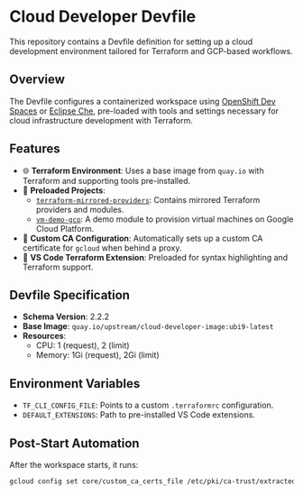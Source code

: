 # Cloud Developer Devfile

This repository contains a Devfile definition for setting up a cloud development environment tailored for Terraform and GCP-based workflows.

## Overview

The Devfile configures a containerized workspace using [OpenShift Dev Spaces](https://developers.redhat.com/products/dev-spaces/overview) or [Eclipse Che](https://www.eclipse.org/che/), pre-loaded with tools and settings necessary for cloud infrastructure development with Terraform.

## Features

- 🌐 **Terraform Environment**: Uses a base image from `quay.io` with Terraform and supporting tools pre-installed.
- 🧰 **Preloaded Projects**:
  - [`terraform-mirrored-providers`](https://github.com/ahadrez/terraform-mirrored-providers): Contains mirrored Terraform providers and modules.
  - [`vm-demo-gcp`](https://github.com/ahadrez/vm-demo-gcp): A demo module to provision virtual machines on Google Cloud Platform.
- 🔐 **Custom CA Configuration**: Automatically sets up a custom CA certificate for `gcloud` when behind a proxy.
- 🧩 **VS Code Terraform Extension**: Preloaded for syntax highlighting and Terraform support.

## Devfile Specification

- **Schema Version**: 2.2.2
- **Base Image**: `quay.io/upstream/cloud-developer-image:ubi9-latest`
- **Resources**:
  - CPU: 1 (request), 2 (limit)
  - Memory: 1Gi (request), 2Gi (limit)

## Environment Variables

- `TF_CLI_CONFIG_FILE`: Points to a custom `.terraformrc` configuration.
- `DEFAULT_EXTENSIONS`: Path to pre-installed VS Code extensions.

## Post-Start Automation

After the workspace starts, it runs:

```bash
gcloud config set core/custom_ca_certs_file /etc/pki/ca-trust/extracted/openssl/ca-bundle.trust.crt
